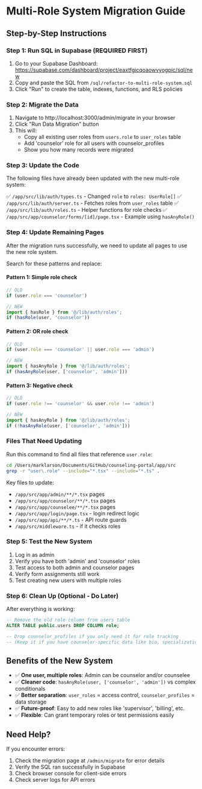 # Multi-Role System Migration Guide

## Step-by-Step Instructions

### Step 1: Run SQL in Supabase (REQUIRED FIRST)

1. Go to your Supabase Dashboard: https://supabase.com/dashboard/project/eaxtfgicqoaowvyogpic/sql/new
2. Copy and paste the SQL from `/sql/refactor-to-multi-role-system.sql`
3. Click "Run" to create the table, indexes, functions, and RLS policies

### Step 2: Migrate the Data

1. Navigate to http://localhost:3000/admin/migrate in your browser
2. Click "Run Data Migration" button
3. This will:
   - Copy all existing user roles from `users.role` to `user_roles` table
   - Add 'counselor' role for all users with counselor_profiles
   - Show you how many records were migrated

### Step 3: Update the Code

The following files have already been updated with the new multi-role system:

✅ `/app/src/lib/auth/types.ts` - Changed `role` to `roles: UserRole[]`
✅ `/app/src/lib/auth/server.ts` - Fetches roles from `user_roles` table
✅ `/app/src/lib/auth/roles.ts` - Helper functions for role checks
✅ `/app/src/app/counselor/forms/[id]/page.tsx` - Example using `hasAnyRole()`

### Step 4: Update Remaining Pages

After the migration runs successfully, we need to update all pages to use the new role system.

Search for these patterns and replace:

#### Pattern 1: Simple role check
```typescript
// OLD
if (user.role === 'counselor')

// NEW
import { hasRole } from '@/lib/auth/roles';
if (hasRole(user, 'counselor'))
```

#### Pattern 2: OR role check
```typescript
// OLD
if (user.role === 'counselor' || user.role === 'admin')

// NEW
import { hasAnyRole } from '@/lib/auth/roles';
if (hasAnyRole(user, ['counselor', 'admin']))
```

#### Pattern 3: Negative check
```typescript
// OLD
if (user.role !== 'counselor' && user.role !== 'admin')

// NEW
import { hasAnyRole } from '@/lib/auth/roles';
if (!hasAnyRole(user, ['counselor', 'admin']))
```

### Files That Need Updating

Run this command to find all files that reference `user.role`:

```bash
cd /Users/marklarson/Documents/GitHub/counseling-portal/app/src
grep -r "user\.role" --include="*.tsx" --include="*.ts" .
```

Key files to update:
- `/app/src/app/admin/**/*.tsx` pages
- `/app/src/app/counselor/**/*.tsx` pages  
- `/app/src/app/counselee/**/*.tsx` pages
- `/app/src/app/login/page.tsx` - login redirect logic
- `/app/src/app/api/**/*.ts` - API route guards
- `/app/src/middleware.ts` - if it checks roles

### Step 5: Test the New System

1. Log in as admin
2. Verify you have both 'admin' and 'counselor' roles
3. Test access to both admin and counselor pages
4. Verify form assignments still work
5. Test creating new users with multiple roles

### Step 6: Clean Up (Optional - Do Later)

After everything is working:

```sql
-- Remove the old role column from users table
ALTER TABLE public.users DROP COLUMN role;

-- Drop counselor_profiles if you only need it for role tracking
-- (Keep it if you have counselor-specific data like bio, specializations, etc.)
```

## Benefits of the New System

- ✅ **One user, multiple roles**: Admin can be counselor and/or counselee
- ✅ **Cleaner code**: `hasAnyRole(user, ['counselor', 'admin'])` vs complex conditionals
- ✅ **Better separation**: `user_roles` = access control, `counselor_profiles` = data storage
- ✅ **Future-proof**: Easy to add new roles like 'supervisor', 'billing', etc.
- ✅ **Flexible**: Can grant temporary roles or test permissions easily

## Need Help?

If you encounter errors:
1. Check the migration page at `/admin/migrate` for error details
2. Verify the SQL ran successfully in Supabase
3. Check browser console for client-side errors
4. Check server logs for API errors

